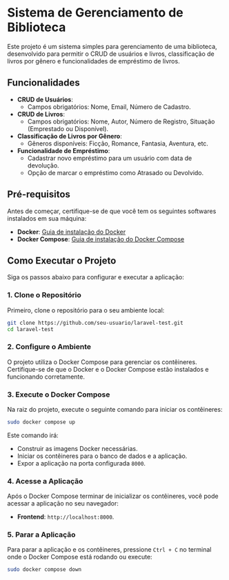 # Sistema de Gerenciamento de Biblioteca

Este projeto é um sistema simples para gerenciamento de uma biblioteca, desenvolvido para permitir o CRUD de usuários e livros, classificação de livros por gênero e funcionalidades de empréstimo de livros.

## Funcionalidades

- **CRUD de Usuários**:
  - Campos obrigatórios: Nome, Email, Número de Cadastro.
- **CRUD de Livros**:
  - Campos obrigatórios: Nome, Autor, Número de Registro, Situação (Emprestado ou Disponível).
- **Classificação de Livros por Gênero**:
  - Gêneros disponíveis: Ficção, Romance, Fantasia, Aventura, etc.
- **Funcionalidade de Empréstimo**:
  - Cadastrar novo empréstimo para um usuário com data de devolução.
  - Opção de marcar o empréstimo como Atrasado ou Devolvido.

## Pré-requisitos

Antes de começar, certifique-se de que você tem os seguintes softwares instalados em sua máquina:

- **Docker**: [Guia de instalação do Docker](https://docs.docker.com/get-docker/)
- **Docker Compose**: [Guia de instalação do Docker Compose](https://docs.docker.com/compose/install/)

## Como Executar o Projeto

Siga os passos abaixo para configurar e executar a aplicação:

### 1. Clone o Repositório

Primeiro, clone o repositório para o seu ambiente local:

```bash
git clone https://github.com/seu-usuario/laravel-test.git
cd laravel-test
```

### 2. Configure o Ambiente

O projeto utiliza o Docker Compose para gerenciar os contêineres. Certifique-se de que o Docker e o Docker Compose estão instalados e funcionando corretamente.

### 3. Execute o Docker Compose

Na raiz do projeto, execute o seguinte comando para iniciar os contêineres:

```bash
sudo docker compose up
```

Este comando irá:
- Construir as imagens Docker necessárias.
- Iniciar os contêineres para o banco de dados e a aplicação.
- Expor a aplicação na porta configurada `8000`.

### 4. Acesse a Aplicação

Após o Docker Compose terminar de inicializar os contêineres, você pode acessar a aplicação no seu navegador:

- **Frontend**: `http://localhost:8000`.

### 5. Parar a Aplicação

Para parar a aplicação e os contêineres, pressione `Ctrl + C` no terminal onde o Docker Compose está rodando ou execute:

```bash
sudo docker compose down
```